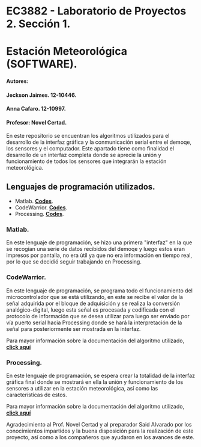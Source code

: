 # EC3882 - Laboratorio de Proyectos 2. Sección 1.
# Estación Meteorológica (SOFTWARE).

#### Autores: 
#### Jeckson Jaimes. 12-10446.
#### Anna Cafaro. 12-10997.
#### Profesor: Novel Certad.

En este repositorio se encuentran los algoritmos utilizados para el desarrollo de la interfaz gráfica y la conmunicación serial entre el demoqe, los sensores y el computador. Este apartado tiene como finalidad el desarrollo de un interfaz completa donde se aprecie la unión y funcionamiento de todos los sensores que integrarán la estación meteorológica.

## Lenguajes de programación utilizados.

* Matlab. [**Codes**](https://github.com/japroyectos-2/software/tree/master/Matlab).
* CodeWarrior. [**Codes**](https://github.com/japroyectos-2/software/tree/master/CodeWarrior/EstMeteor).
* Processing. [**Codes**](https://github.com/japroyectos-2/software/tree/master/Processing/Interfaz).

### Matlab.

En este lenguaje de programación, se hizo una primera "interfaz" en la que se recogían una serie de datos recibidos del demoqe y luego estos eran impresos por pantalla, no era útil ya que no era información en tiempo real, por lo que se decidió seguir trabajando en Processing.

### CodeWarrior.

En este lenguaje de programación, se programa todo el funcionamiento del microcontrolador que se está utilizando, en este se recibe el valor de la señal adquirida por el bloque de adquisición y se realiza la conversión analógico-digital, luego esta señal es procesada y codificada con el protocolo de información que se desea utilizar para luego ser enviado por vía puerto serial hacia Processing donde se hará la interpretación de la señal para posteriormente ser mostrada en la interfaz.

Para mayor información sobre la documentación del algoritmo utilizado, [**click aquí**](https://github.com/japroyectos-2/software/wiki/CodeWarrior)

### Processing.

En este lenguaje de programación, se espera crear la totalidad de la interfaz gráfica final donde se mostrará en ella la unión y funcionamiento de los sensores a utilizar en la estación meteorológica, así como las características de estos.

Para mayor información sobre la documentación del algoritmo utilizado, [**click aquí**](https://github.com/japroyectos-2/software/wiki/Processing)

Agradecimiento al Prof. Novel Certad y al preparador Said Alvarado por los conocimientos impartidos y la buena disposición para la realización de este proyecto, así como a los compañeros que ayudaron en los avances de este.
